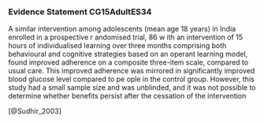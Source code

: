 ### Evidence Statement CG15AdultES34
A similar intervention among adolescents (mean age 18 years) in India enrolled in a prospective r andomised trial, 86 w ith an intervention of 15 hours of individualised learning over three months comprising both behavioural and cognitive strategies based on an operant learning model, found improved adherence on a composite three-item scale, compared to usual care. This improved adherence was mirrored in significantly improved blood glucose level compared to pe ople in the control group. However, this study had a small sample size and was unblinded, and it was not possible to determine whether benefits persist after the cessation of the intervention



[@Sudhir_2003]

